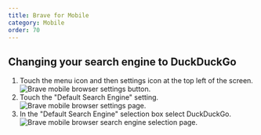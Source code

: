 ```yaml
---
title: Brave for Mobile
category: Mobile
order: 70
---
```


<h2>Changing your search engine to DuckDuckGo</h2>

<ol>
    <li>
        Touch the menu icon and then settings icon at the top left of the screen.
        <br />
        <img alt="Brave mobile browser settings button." src="{{ site.baseurl }}/images/296985270d1196c09b987214a5cf1020.png" />
    </li>
    <li>
        Touch the "Default Search Engine" setting.
        <br />
        <img alt="Brave mobile browser settings page." src="{{ site.baseurl }}/images/2fc6679425802f6f0c0b2dfa68403bf8.png" />
    </li>
    <li>
        In the "Default Search Engine" selection box select DuckDuckGo.
        <br />
        <img alt="Brave mobile browser search engine selection page." src="{{ site.baseurl }}/images/720727ba1b083155d6bd47484df6d655.png" />
    </li>
</ol>
